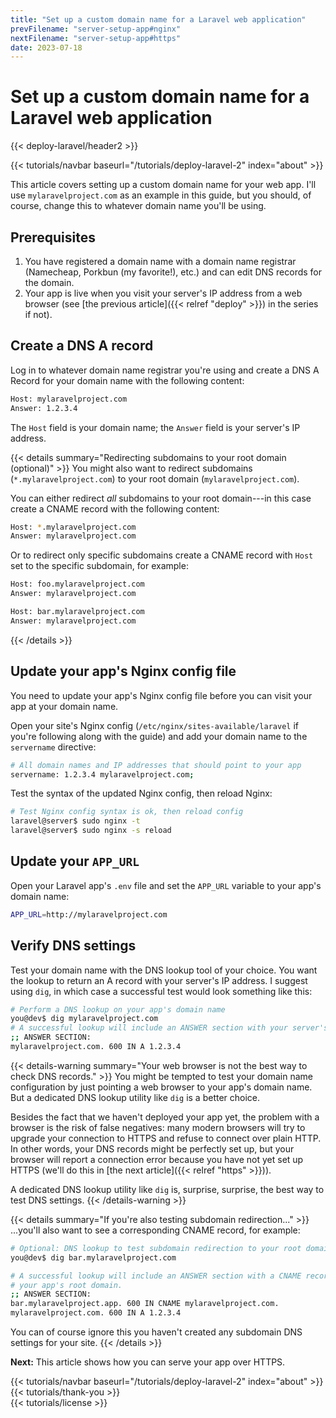 ```yaml
---
title: "Set up a custom domain name for a Laravel web application"
prevFilename: "server-setup-app#nginx"
nextFilename: "server-setup-app#https"
date: 2023-07-18
---
```


# Set up a custom domain name for a Laravel web application

{{< deploy-laravel/header2 >}}
<div class="mt-4 mb-10">
{{< tutorials/navbar baseurl="/tutorials/deploy-laravel-2" index="about" >}}
</div>


This article covers setting up a custom domain name for your web app.
I'll use `mylaravelproject.com` as an example in this guide, but you should, of course, change this to whatever domain name you'll be using.

## Prerequisites

1. You have registered a domain name with a domain name registrar (Namecheap, Porkbun (my favorite!), etc.) and can edit DNS records for the domain.
1. Your app is live when you visit your server's IP address from a web browser (see [the previous article]({{< relref "deploy" >}}) in the series if not).

## Create a DNS A record

Log in to whatever domain name registrar you're using and create a DNS A Record for your domain name with the following content:

```bash
Host: mylaravelproject.com
Answer: 1.2.3.4
```

The `Host` field is your domain name; the `Answer` field is your server's IP address.

{{< details summary="Redirecting subdomains to your root domain (optional)" >}}
You might also want to redirect subdomains (`*.mylaravelproject.com`) to your root domain (`mylaravelproject.com`).

You can either redirect *all* subdomains to your root domain---in this case create a CNAME record with the following content:

```bash
Host: *.mylaravelproject.com
Answer: mylaravelproject.com
```

Or to redirect only specific subdomains create a CNAME record with `Host` set to the specific subdomain, for example:

```bash
Host: foo.mylaravelproject.com
Answer: mylaravelproject.com

Host: bar.mylaravelproject.com
Answer: mylaravelproject.com
```
{{< /details >}}

## Update your app's Nginx config file

You need to update your app's Nginx config file before you can visit your app at your domain name.

Open your site's Nginx config (`/etc/nginx/sites-available/laravel` if you're following along with the guide) and add your domain name to the `servername` directive:

```bash
# All domain names and IP addresses that should point to your app
servername: 1.2.3.4 mylaravelproject.com;
```

Test the syntax of the updated Nginx config, then reload Nginx:

```bash
# Test Nginx config syntax is ok, then reload config
laravel@server$ sudo nginx -t
laravel@server$ sudo nginx -s reload
```

## Update your `APP_URL`

Open your Laravel app's `.env` file and set the `APP_URL` variable to your app's domain name:

```bash
APP_URL=http://mylaravelproject.com
```

## Verify DNS settings

Test your domain name with the DNS lookup tool of your choice.
You want the lookup to return an A record with your server's IP address.
I suggest using `dig`, in which case a successful test would look something like this:

```bash
# Perform a DNS lookup on your app's domain name
you@dev$ dig mylaravelproject.com
# A successful lookup will include an ANSWER section with your server's IP address
;; ANSWER SECTION:
mylaravelproject.com. 600 IN A 1.2.3.4
```

{{< details-warning summary="Your web browser is not the best way to check DNS records." >}}
You might be tempted to test your domain name configuration by just pointing a web browser to your app's domain name.
But a dedicated DNS lookup utility like `dig` is a better choice.

Besides the fact that we haven't deployed your app yet, the problem with a browser is the risk of false negatives: many modern browsers will try to upgrade your connection to HTTPS and refuse to connect over plain HTTP.
In other words, your DNS records might be perfectly set up, but your browser will report a connection error because you have not yet set up HTTPS (we'll do this in [the next article]({{< relref "https" >}})).

A dedicated DNS lookup utility like `dig` is, surprise, surprise, the best way to test DNS settings.
{{< /details-warning >}}

{{< details summary="If you're also testing subdomain redirection..." >}}
...you'll also want to see a corresponding CNAME record, for example:

```bash
# Optional: DNS lookup to test subdomain redirection to your root domain
you@dev$ dig bar.mylaravelproject.com

# A successful lookup will include an ANSWER section with a CNAME record with
# your app's root domain.
;; ANSWER SECTION:
bar.mylaravelproject.app. 600 IN CNAME mylaravelproject.com.
mylaravelproject.com. 600 IN A 1.2.3.4
```

You can of course ignore this you haven't created any subdomain DNS settings for your site.
{{< /details >}}

**Next:** This article shows how you can serve your app over HTTPS.

<div class="mt-8">
{{< tutorials/navbar baseurl="/tutorials/deploy-laravel-2" index="about" >}}
</div>

<div class="mt-8">
{{< tutorials/thank-you >}}
<div>

<div class="mt-6">
{{< tutorials/license >}}
<div>


